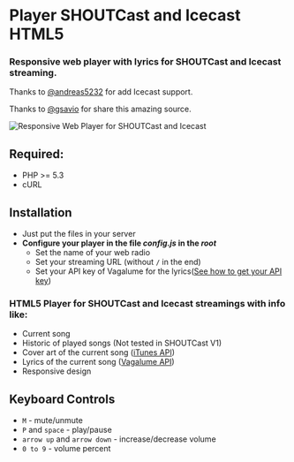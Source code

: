 # Player SHOUTCast and Icecast HTML5
### Responsive web player with lyrics for SHOUTCast and Icecast streaming. 
Thanks to [@andreas5232](https://github.com/andreas5232) for add Icecast support.

Thanks to [@gsavio](https://github.com/gsavio) for share this amazing source.

![Responsive Web Player for SHOUTCast and Icecast](https://i.imgur.com/x2NP8K8.png)

## Required:
- PHP >= 5.3
- cURL

## Installation
- Just put the files in your server
- **Configure your player in the file *config.js* in the *root***
    - Set the name of your web radio
    - Set your streaming URL (without `/` in the end)
    - Set your API key of Vagalume for the lyrics([See how to get your API key](https://api.vagalume.com.br/docs/))

### HTML5 Player for SHOUTCast and Icecast streamings with info like:
- Current song
- Historic of played songs (Not tested in SHOUTCast V1)
- Cover art of the current song ([iTunes API](https://affiliate.itunes.apple.com/resources/documentation/itunes-store-web-service-search-api/))
- Lyrics of the current song ([Vagalume API](https://api.vagalume.com.br/docs/))
- Responsive design

## Keyboard Controls 
- `M` - mute/unmute
- `P` and `space` - play/pause
- `arrow up` and `arrow down` - increase/decrease volume
- `0 to 9` - volume percent
